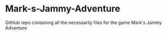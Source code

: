 # Mark-s-Jammy-Adventure
GitHub repo containing all the necessarily files for the game Mark's Jammy Adventure
